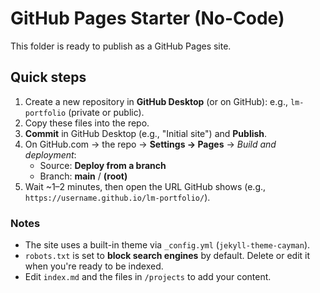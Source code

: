 # GitHub Pages Starter (No-Code)

This folder is ready to publish as a GitHub Pages site.

## Quick steps
1) Create a new repository in **GitHub Desktop** (or on GitHub): e.g., `lm-portfolio` (private or public).
2) Copy these files into the repo.
3) **Commit** in GitHub Desktop (e.g., "Initial site") and **Publish**.
4) On GitHub.com → the repo → **Settings → Pages** → *Build and deployment*:
   - Source: **Deploy from a branch**
   - Branch: **main** / **(root)**
5) Wait ~1–2 minutes, then open the URL GitHub shows (e.g., `https://username.github.io/lm-portfolio/`).

### Notes
- The site uses a built-in theme via `_config.yml` (`jekyll-theme-cayman`).
- `robots.txt` is set to **block search engines** by default. Delete or edit it when you're ready to be indexed.
- Edit `index.md` and the files in `/projects` to add your content.
